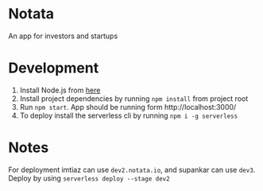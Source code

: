 # Notata

An app for investors and startups

# Development

1. Install Node.js from [here](https://nodejs.org/en/)
2. Install project dependencies by running `npm install` from project root
3. Run `npm start`. App should be running form http://localhost:3000/
4. To deploy install the serverless cli by running `npm i -g serverless`

# Notes

For deployment imtiaz can use `dev2.notata.io`, and supankar can use `dev3`. Deploy by using `serverless deploy --stage dev2`
